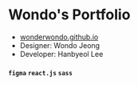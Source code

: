 # Wondo's Portfolio

- [wonderwondo.github.io](https://wonderwondo.github.io/)
- Designer: Wondo Jeong
- Developer: Hanbyeol Lee

#### `figma` `react.js` `sass`